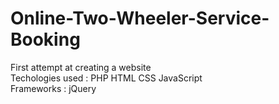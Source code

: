 # Online-Two-Wheeler-Service-Booking
First attempt at creating a website
<br>
Techologies used : PHP HTML CSS JavaScript
<br>
Frameworks : jQuery
